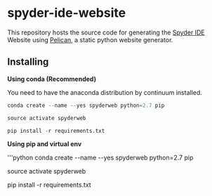 spyder-ide-website
==================

This repository hosts the source code for generating the [Spyder IDE](http://spyder-ide.org) Website using [Pelican](http://getpelican.com), a static python website generator.

Installing
----------

**Using conda (Recommended)**

You need to have the anaconda distribution by continuum installed.

```python
conda create --name --yes spyderweb python=2.7 pip

source activate spyderweb

pip install -r requirements.txt
```

**Using pip and virtual env**

'''python
conda create --name --yes spyderweb python=2.7 pip

source activate spyderweb

pip install -r requirements.txt
```

